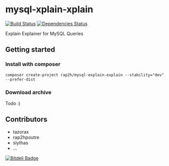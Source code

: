 mysql-xplain-xplain
===================
[![Build Status](https://travis-ci.org/rap2hpoutre/mysql-xplain-xplain.png?branch=master)](https://travis-ci.org/rap2hpoutre/mysql-xplain-xplain) [![Dependencies Status](https://depending.in/rap2hpoutre/mysql-xplain-xplain.png)](http://depending.in/rap2hpoutre/mysql-xplain-xplain)

Explain Explainer for MySQL Queries

Getting started
---------------
### Install with composer
    composer create-project rap2h/mysql-explain-explain --stability="dev" --prefer-dist
### Download archive
Todo :)


Contributors 
------------
  - tazorax
  - rap2hpoutre
  - slythas
  - ...


[![Bitdeli Badge](https://d2weczhvl823v0.cloudfront.net/rap2hpoutre/mysql-xplain-xplain/trend.png)](https://bitdeli.com/free "Bitdeli Badge")

